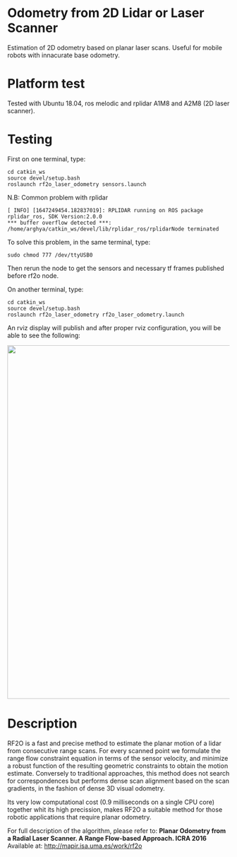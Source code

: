 # Odometry from 2D Lidar or Laser Scanner
Estimation of 2D odometry based on planar laser scans. Useful for mobile robots with innacurate base odometry. 

# Platform test
Tested with Ubuntu 18.04, ros melodic and rplidar A1M8 and A2M8 (2D laser scanner).

# Testing
First on one terminal, type:
```
cd catkin_ws
source devel/setup.bash
roslaunch rf2o_laser_odometry sensors.launch
```
N.B: Common problem with rplidar 
```
[ INFO] [1647249454.182837019]: RPLIDAR running on ROS package rplidar_ros, SDK Version:2.0.0
*** buffer overflow detected ***: /home/arghya/catkin_ws/devel/lib/rplidar_ros/rplidarNode terminated
```
To solve this problem, in the same terminal, type:
```
sudo chmod 777 /dev/ttyUSB0
```
Then rerun the node to get the sensors and necessary tf frames published before rf2o node.

On another terminal, type:
```
cd catkin_ws
source devel/setup.bash
roslaunch rf2o_laser_odometry rf2o_laser_odometry.launch 
```
An rviz display will publish and after proper rviz configuration, you will be able to see the following:
<p align="center">
    <img src="assets/odom_test.giff", width="800">
</p>


# Description
RF2O is a fast and precise method to estimate the planar motion of a lidar from consecutive range scans. For every scanned point we formulate the range flow constraint equation in terms of the sensor velocity, and minimize a robust function of the resulting geometric constraints to obtain the motion estimate. Conversely to traditional approaches, this method does not search for correspondences but performs dense scan alignment based on the scan gradients, in the fashion of dense 3D visual odometry. 

Its very low computational cost (0.9 milliseconds on a single CPU core) together whit its high precission, makes RF2O a suitable method for those robotic applications that require planar odometry.

For full description of the algorithm, please refer to: **Planar Odometry from a Radial Laser Scanner. A Range Flow-based Approach. ICRA 2016** Available at: http://mapir.isa.uma.es/work/rf2o
